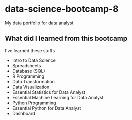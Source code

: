 # data-science-bootcamp-8
My data portfolio for data analyst

## What did I learned from this bootcamp

I've learned these stuffs

- Intro to Data Science
- Spreadsheets
- Database (SQL)
- R Programming
- Data Transformation
- Data Visualization
- Essential Statistics for Data Analyst
- Essential Machine Learning for Data Analyst
- Python Programming
- Essential Python for Data Analyst
- Dashboard
